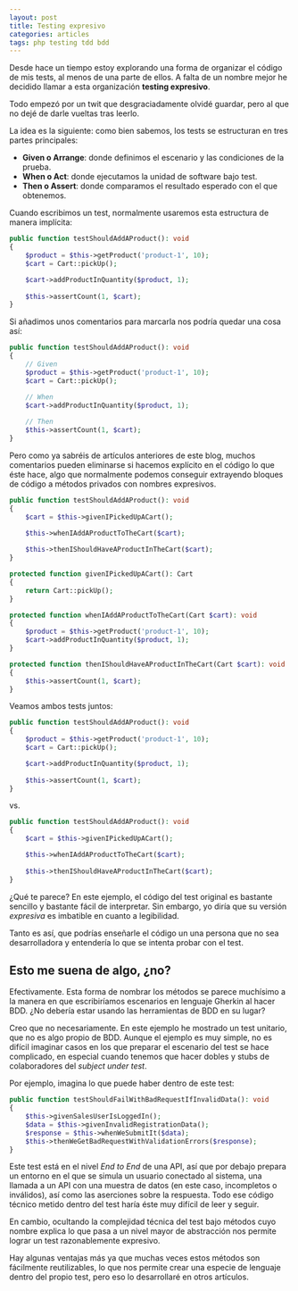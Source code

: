 ```yaml
---
layout: post
title: Testing expresivo
categories: articles
tags: php testing tdd bdd
---
```


Desde hace un tiempo estoy explorando una forma de organizar el código de mis tests, al menos de una parte de ellos. A falta de un nombre mejor he decidido llamar a esta organización **testing expresivo**.

Todo empezó por un twit que desgraciadamente olvidé guardar, pero al que no dejé de darle vueltas tras leerlo.

La idea es la siguiente: como bien sabemos, los tests se estructuran en tres partes principales:

* **Given o Arrange**: donde definimos el escenario y las condiciones de la prueba.
* **When o Act**: donde ejecutamos la unidad de software bajo test.
* **Then o Assert**: donde comparamos el resultado esperado con el que obtenemos.

Cuando escribimos un test, normalmente usaremos esta estructura de manera implícita:

```php
public function testShouldAddAProduct(): void
{
    $product = $this->getProduct('product-1', 10);
    $cart = Cart::pickUp();

    $cart->addProductInQuantity($product, 1);
    
    $this->assertCount(1, $cart);
}
```

Si añadimos unos comentarios para marcarla nos podría quedar una cosa así:

```php
public function testShouldAddAProduct(): void
{
    // Given
    $product = $this->getProduct('product-1', 10);
    $cart = Cart::pickUp();

    // When
    $cart->addProductInQuantity($product, 1);
    
    // Then
    $this->assertCount(1, $cart);
}
```

Pero como ya sabréis de artículos anteriores de este blog, muchos comentarios pueden eliminarse si hacemos explícito en el código lo que éste hace, algo que normalmente podemos conseguir extrayendo bloques de código a métodos privados con nombres expresivos.

```php
public function testShouldAddAProduct(): void
{
    $cart = $this->givenIPickedUpACart();

    $this->whenIAddAProductToTheCart($cart);
    
    $this->thenIShouldHaveAProductInTheCart($cart);
}

protected function givenIPickedUpACart(): Cart
{
    return Cart::pickUp();
}

protected function whenIAddAProductToTheCart(Cart $cart): void
{
    $product = $this->getProduct('product-1', 10);
    $cart->addProductInQuantity($product, 1);
}

protected function thenIShouldHaveAProductInTheCart(Cart $cart): void
{
    $this->assertCount(1, $cart);
}
```

Veamos ambos tests juntos:

```php
public function testShouldAddAProduct(): void
{
    $product = $this->getProduct('product-1', 10);
    $cart = Cart::pickUp();

    $cart->addProductInQuantity($product, 1);
    
    $this->assertCount(1, $cart);
}
```

vs.

```php
public function testShouldAddAProduct(): void
{
    $cart = $this->givenIPickedUpACart();

    $this->whenIAddAProductToTheCart($cart);
    
    $this->thenIShouldHaveAProductInTheCart($cart);
}
```

¿Qué te parece? En este ejemplo, el código del test original es bastante sencillo y bastante fácil de interpretar. Sin embargo, yo diría que su versión *expresiva* es imbatible en cuanto a legibilidad.

Tanto es así, que podrías enseñarle el código un una persona que no sea desarrolladora y entendería lo que se intenta probar con el test.

## Esto me suena de algo, ¿no?

Efectivamente. Esta forma de nombrar los métodos se parece muchísimo a la manera en que escribiríamos escenarios en lenguaje Gherkin al hacer BDD. ¿No debería estar usando las herramientas de BDD en su lugar?

Creo que no necesariamente. En este ejemplo he mostrado un test unitario, que no es algo propio de BDD. Aunque el ejemplo es muy simple, no es difícil imaginar casos en los que preparar el escenario del test se hace complicado, en especial cuando tenemos que hacer dobles y stubs de colaboradores del *subject under test*.

Por ejemplo, imagina lo que puede haber dentro de este test:

```php
public function testShouldFailWithBadRequestIfInvalidData(): void
{
    $this->givenSalesUserIsLoggedIn();
    $data = $this->givenInvalidRegistrationData();
    $response = $this->whenWeSubmitIt($data);
    $this->thenWeGetBadRequestWithValidationErrors($response);
}
```

Este test está en el nivel *End to End* de una API, así que por debajo prepara un entorno en el que se simula un usuario conectado al sistema, una llamada a un API con una muestra de datos (en este caso, incompletos o inválidos), así como las aserciones sobre la respuesta. Todo ese código técnico metido dentro del test haría éste muy difícil de leer y seguir.

En cambio, ocultando la complejidad técnica del test bajo métodos cuyo nombre explica lo que pasa a un nivel mayor de abstracción nos permite lograr un test razonablemente expresivo.

Hay algunas ventajas más ya que muchas veces estos métodos son fácilmente reutilizables, lo que nos permite crear una especie de lenguaje dentro del propio test, pero eso lo desarrollaré en otros artículos.
